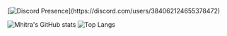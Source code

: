 [![Discord Presence](https://lanyard-profile-readme.vercel.app/api/384062124655378472?theme=dark&bg=809ecf&animated=true&hideDiscrim=false&borderRadius=30px&idleMessage=Muhtemelen%20başka%20bir%20şey%20yapıyor%20...)](https://discord.com/users/384062124655378472)

![Mhitra's GitHub stats](https://github-readme-stats.vercel.app/api?username=Mhitra&show_icons=true)
![Top Langs](https://github-readme-stats.vercel.app/api/top-langs/?username=Mhitra&size_weight=0.5&count_weight=0.5)
